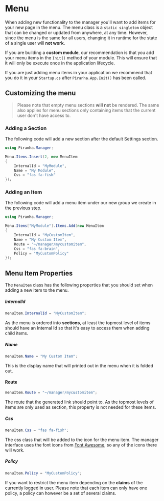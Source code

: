 # Menu

When adding new functionality to the manager you'll want to add items for your new page in the menu. The menu class is a `static singleton` object that can be changed or updated from anywhere, at any time. However, since the menu is the same for all users, changing it in runtime for the state of a single user will **not work**.

If you are building a **custom module**, our recommendation is that you add your menu items in the `Init()` method of your module. This will ensure that it will only be execute once in the application lifecycle.

If you are just adding menu items in your application we recommend that you do it in your `Startup.cs` after `Piranha.App.Init()` has been called.

## Customizing the menu

> Please note that empty menu sections **will not** be rendered. The same also applies for menu sections only containing items that the current user don't have access to.

### Adding a Section

The following code will add a new section after the default Settings section.

~~~ csharp
using Piranha.Manager;

Menu.Items.Insert(2, new MenuItem
{
    InternalId = "MyModule",
    Name = "My Module",
    Css = "fas fa-fish"
});
~~~

### Adding an Item

The following code will add a menu item under our new group we create in the previous step.

~~~ csharp
using Piranha.Manager;

Menu.Items["MyModule"].Items.Add(new MenuItem
{
    InternalId = "MyCustomItem",
    Name = "My Custom Item",
    Route = "~/manager/mycustomitem",
    Css = "fas fa-brain",
    Policy = "MyCustomPolicy"
});
~~~

## Menu Item Properties

The `MenuItem` class has the following properties that you should set when adding a new item to the menu.

##### InternalId

~~~ csharp
menuItem.InternalId = "MyCustomItem";
~~~

As the menu is ordered into **sections**, at least the topmost level of items should have an Internal Id so that it's easy to access them when adding child items.

##### Name

~~~ csharp
menuItem.Name = "My Custom Item";
~~~

This is the display name that will printed out in the menu when it is folded out.

#### Route

~~~ csharp
menuItem.Route = "~/manager/mycustomitem";
~~~

The route that the generated link should point to. As the topmost levels of items are only used as section, this property is not needed for these items.

##### Css

~~~ csharp
menuItem.Css = "fas fa-fish";
~~~

The css class that will be added to the icon for the menu item. The manager interface uses the font icons from [Font Awesome](https://fontawesome.com), so any of the icons there will work.

##### Policy

~~~ csharp
menuItem.Policy = "MyCustomPolicy";
~~~

If you want to restrict the menu item depending on the **claims** of the currently logged in user. Please note that each item can only have one policy, a policy can however be a set of several claims.
